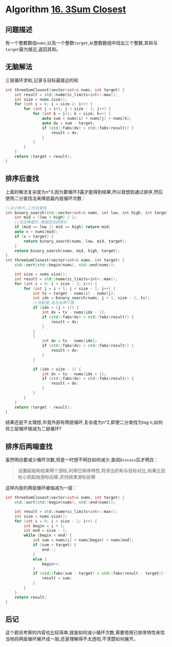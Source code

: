 # Algorithm [16. 3Sum Closest](https://leetcode.com/problems/3sum-closest/description/)

## 问题描述

有一个整数数组`nums`,以及一个整数`target`,从整数数组中找出三个整数,其和与`target`最为接近,返回其和。

## 无脑解法

三层循环求和,记录与目标最接近的和

```C++
int threeSumClosest(vector<int>& nums, int target) {
    int result = std::numeric_limits<int>::max();
    int size = nums.size();
    for (int i = 0; i < size-2; i++) {
        for (int j = i+1; j < size - 1; j++) {
            for (int k = j+1; k < size; k++) {
                auto sum = nums[i] + nums[j] + nums[k];
                auto dv = sum - target;
                if (std::fabs(dv) < std::fabs(result)) {
                    result = dv;
                }
            }
        }
    }
    return (target + result);
}
```

## 排序后查找

上面的解法复杂度为n^3,因为要循环3遍才能得到结果,所以我想到通过排序,然后使用二分查找法来降低最内层循环次数：

```C++
//从小到大,二分法查找
int binary_search(std::vector<int>& nums, int low, int high, int target) {
    int mid = (low + high) / 2;
    //无法再细分,就返回当前索引
    if (mid == low || mid == high) return mid;
    auto v = nums[mid];
    if (v > target) {
        return binary_search(nums, low, mid, target);
    }
    return binary_search(nums, mid, high, target);
}
int threeSumClosest(vector<int>& nums, int target) {
    std::sort(std::begin(nums), std::end(nums));

    int size = nums.size();
    int result = std::numeric_limits<int>::max();
    for (int i = 0; i < size - 2; i++) {
        for (int j = i + 1; j < size - 1; j++) {
            int tv = target - nums[i] - nums[j];
            int idx = binary_search(nums, j + 1, size - 1, tv);
            //当前值,及左右两个值
            if (idx > (j + 1)) {
                int dv = tv - nums[idx - 1];
                if (std::fabs(dv) < std::fabs(result)) {
                    result = dv;
                }
            }
            {
                int dv = tv - nums[idx];
                if (std::fabs(dv) < std::fabs(result)) {
                    result = dv;
                }
            }

            if (idx < size - 1) {
                int dv = tv - nums[idx + 1];
                if (std::fabs(dv) < std::fabs(result)) {
                    result = dv;
                }
            }
        }
    }
    return (target - result);
}
```

结果还是不太理想,毕竟外部有两层循环,复杂度为n^2,即使二分查找为log n,如何将三层循环缩减为二层循环?

## 排序后两端查找

虽然明白要减少循环次数,但是一时想不明白如何减少,查阅`Discuss`后才明白：
>
> 设置起始和结束两个游标,利用已排序特性,将求出的和与目标对比,如果比目标小则起始游标后移,否则结束游标前移
>
这样内层的两层循环被缩减为一层：

```C++
int threeSumClosest(vector<int>& nums, int target) {
    std::sort(std::begin(nums), std::end(nums));

    int result = std::numeric_limits<int>::max();
    int size = nums.size();
    for (int i = 0; i < size - 2; i++) {
        int begin = i + 1;
        int end = size - 1;
        while (begin < end) {
            int sum = nums[i] + nums[begin] + nums[end];
            if (sum > target) {
                end--;
            }
            else {
                begin++;
            }
            if (std::fabs(sum - target) < std::fabs(result - target)) {
                result = sum;
            }
        }
    }
    return result;
}
```

## 后记

这个题目考察的内容也比较简单,就是如何减小循环次数,需要借用已排序特性来恰当地将两层循环展开成一层;还是理解得不太透彻,不清楚如何展开。
